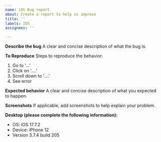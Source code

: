 ```yaml
---
name: iOS Bug report
about: Create a report to help us improve
title: ''
labels: IOS
assignees: ''

---
```


**Describe the bug**
A clear and concise description of what the bug is.

**To Reproduce**
Steps to reproduce the behavior:
1. Go to '...'
2. Click on '....'
3. Scroll down to '....'
4. See error

**Expected behavior**
A clear and concise description of what you expected to happen.

**Screenshots**
If applicable, add screenshots to help explain your problem.

**Desktop (please complete the following information):**
 - OS: iOS 17.7.2
 - Device:  iPhone 12
 - Version 3.7.4 build 205
